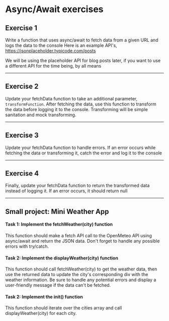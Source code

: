 # Async/Await exercises

## Exercise 1

Write a function that uses async/await to fetch data from a given URL and logs the data to the console
Here is an example API's, https://jsonplaceholder.typicode.com/posts

We will be using the placeholder API for blog posts later, if you want to use a different API for the time being, by all means

---

## Exercise 2

Update your fetchData function to take an additional parameter, `transformFunction`. After fetching the data, use this function to transform the data before logging it to the console. Transforming will be simple sanitation and mock transforming.

---

## Exercise 3

Update your fetchData function to handle errors. If an error occurs while fetching the data or transforming it, catch the error and log it to the console

---

## Exercise 4

Finally, update your fetchData function to return the transformed data instead of logging it. If an error occurs, it should return null

---

## Small project: Mini Weather App

#### Task 1: Implement the fetchWeather(city) function 
This function should make a fetch API call to the OpenMeteo API using async/await and return the JSON data. Don't forget to handle any possible errors with try/catch.

#### Task 2: Implement the displayWeather(city) function
This function should call fetchWeather(city) to get the weather data, then use the returned data to update the city's corresponding div with the weather information. Be sure to handle any potential errors and display a user-friendly message if the data can't be fetched.

#### Task 2: Implement the init() function
This function should iterate over the cities array and call displayWeather(city) for each city.
